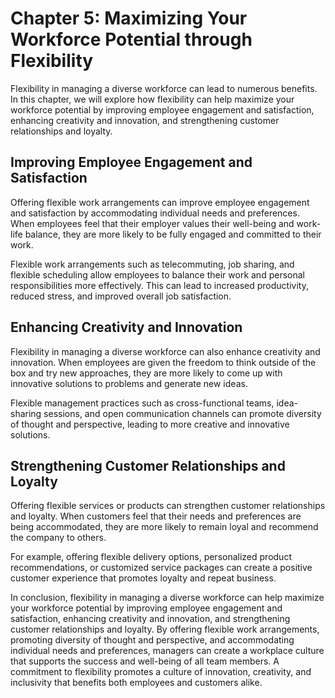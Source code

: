 Chapter 5: Maximizing Your Workforce Potential through Flexibility
==================================================================

Flexibility in managing a diverse workforce can lead to numerous benefits. In this chapter, we will explore how flexibility can help maximize your workforce potential by improving employee engagement and satisfaction, enhancing creativity and innovation, and strengthening customer relationships and loyalty.

Improving Employee Engagement and Satisfaction
----------------------------------------------

Offering flexible work arrangements can improve employee engagement and satisfaction by accommodating individual needs and preferences. When employees feel that their employer values their well-being and work-life balance, they are more likely to be fully engaged and committed to their work.

Flexible work arrangements such as telecommuting, job sharing, and flexible scheduling allow employees to balance their work and personal responsibilities more effectively. This can lead to increased productivity, reduced stress, and improved overall job satisfaction.

Enhancing Creativity and Innovation
-----------------------------------

Flexibility in managing a diverse workforce can also enhance creativity and innovation. When employees are given the freedom to think outside of the box and try new approaches, they are more likely to come up with innovative solutions to problems and generate new ideas.

Flexible management practices such as cross-functional teams, idea-sharing sessions, and open communication channels can promote diversity of thought and perspective, leading to more creative and innovative solutions.

Strengthening Customer Relationships and Loyalty
------------------------------------------------

Offering flexible services or products can strengthen customer relationships and loyalty. When customers feel that their needs and preferences are being accommodated, they are more likely to remain loyal and recommend the company to others.

For example, offering flexible delivery options, personalized product recommendations, or customized service packages can create a positive customer experience that promotes loyalty and repeat business.

In conclusion, flexibility in managing a diverse workforce can help maximize your workforce potential by improving employee engagement and satisfaction, enhancing creativity and innovation, and strengthening customer relationships and loyalty. By offering flexible work arrangements, promoting diversity of thought and perspective, and accommodating individual needs and preferences, managers can create a workplace culture that supports the success and well-being of all team members. A commitment to flexibility promotes a culture of innovation, creativity, and inclusivity that benefits both employees and customers alike.
